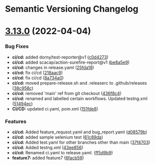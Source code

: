 # Semantic Versioning Changelog

# [3.13.0](https://github.com/sunnydsouza/sample-repo-github-actions/compare/v3.12.2...v3.13.0) (2022-04-04)


### Bug Fixes

* **ci/cd:** added dorny/test-reporter@v1 ([c0d4273](https://github.com/sunnydsouza/sample-repo-github-actions/commit/c0d4273f2bb7fa00e5888be3de8daf3fd2d731b7))
* **ci/cd:** added scacap/action-surefire-report@v1 ([be8a5e9](https://github.com/sunnydsouza/sample-repo-github-actions/commit/be8a5e965cfa880b68245b52f38adcb5fd2b9a75))
* **ci/cd:** changes in release.yaml ([25fda18](https://github.com/sunnydsouza/sample-repo-github-actions/commit/25fda18140d4a36803bf5d66cd55068314b52356))
* **ci/cd:** fix ci/cd ([218aac9](https://github.com/sunnydsouza/sample-repo-github-actions/commit/218aac9fedf5e0b8a249ecc3a3ee60207741664c))
* **ci/cd:** fix ci/cd ([8a734a0](https://github.com/sunnydsouza/sample-repo-github-actions/commit/8a734a04f7bc9259abca909af3eaff2455e38247))
* **ci/cd:** moved prepare-release.sh and .releaserc to .github/releases ([38c958c](https://github.com/sunnydsouza/sample-repo-github-actions/commit/38c958cdc37795344a458fad026a58729e09c176))
* **ci/cd:** removed 'main' ref from git checkout ([436f8c4](https://github.com/sunnydsouza/sample-repo-github-actions/commit/436f8c425a3a01c5361cc2916aee61e020634554))
* **ci/cd:** renamed and labelled certain workflows. Updated testng.xml ([51494ec](https://github.com/sunnydsouza/sample-repo-github-actions/commit/51494ec01e9d20d6f4eb954bc5f7f66bd150db17))
* **CI/CD:** updated ci.yaml, pom.xml ([151fde8](https://github.com/sunnydsouza/sample-repo-github-actions/commit/151fde8e77eaaaeb1416b3849a827cc2ca285014))


### Features

* **ci/cd:** Added feature_request.yaml and bug_report.yaml ([d08579b](https://github.com/sunnydsouza/sample-repo-github-actions/commit/d08579bf83b9a117045cb155c6892909ed6e9e3a))
* **ci/cd:** added sample selenium test ([61c89da](https://github.com/sunnydsouza/sample-repo-github-actions/commit/61c89dae91ab4016a27dbd475b2a64b6ca1c519f))
* **ci/cd:** Added test.yaml for other branches other than main ([37f4703](https://github.com/sunnydsouza/sample-repo-github-actions/commit/37f47034c7931beeb3fe078c157b2ac39f3431af))
* **ci/cd:** Added testng.xml ([43ee856](https://github.com/sunnydsouza/sample-repo-github-actions/commit/43ee8569f5464a5bd51dd62f0d407c3427c0892d))
* **ci/cd:** Renamed ci.yaml to release.yaml. ([ff5d9b9](https://github.com/sunnydsouza/sample-repo-github-actions/commit/ff5d9b9bbc3d8570a7fb42946d464b39ebdc31a8))
* **feature7:** added feature7 ([6facb59](https://github.com/sunnydsouza/sample-repo-github-actions/commit/6facb594483dd4df548444919a003d9a6c5d9023))
